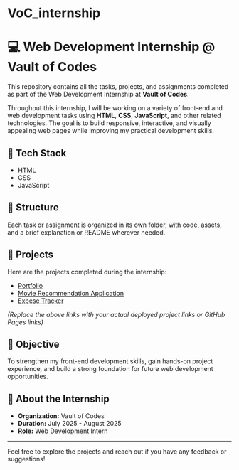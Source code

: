 # VoC_internship
# 💻 Web Development Internship @ Vault of Codes

This repository contains all the tasks, projects, and assignments completed as part of the Web Development Internship at **Vault of Codes**.

Throughout this internship, I will be working on a variety of front-end and web development tasks using **HTML**, **CSS**, **JavaScript**, and other related technologies. The goal is to build responsive, interactive, and visually appealing web pages while improving my practical development skills.

## 🔧 Tech Stack
- HTML
- CSS
- JavaScript 

## 📁 Structure
Each task or assignment is organized in its own folder, with code, assets, and a brief explanation or README wherever needed.

## 📌 Projects
Here are the projects completed during the internship:

-  [Portfolio](https://portfolio-v1-git-main-naman-bharsakales-projects.vercel.app/)
-  [Movie Recommendation Application](https://movie-recommendation-app-o34y.vercel.app/) 
- [Expese Tracker](https://nb-expense-tracker.netlify.app/)


*(Replace the above links with your actual deployed project links or GitHub Pages links)*

## 🎯 Objective
To strengthen my front-end development skills, gain hands-on project experience, and build a strong foundation for future web development opportunities.

## 📌 About the Internship
- **Organization:** Vault of Codes
- **Duration:** July 2025 - August 2025
- **Role:** Web Development Intern

---

Feel free to explore the projects and reach out if you have any feedback or suggestions!
